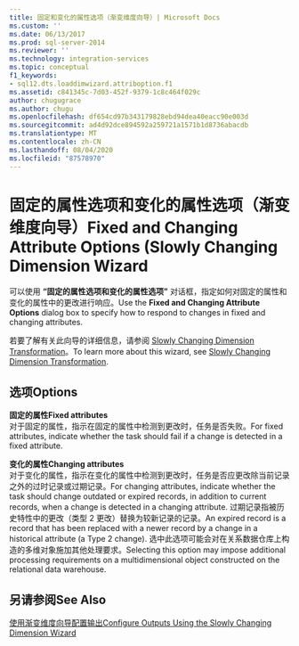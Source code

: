 ```yaml
---
title: 固定和变化的属性选项（渐变维度向导）| Microsoft Docs
ms.custom: ''
ms.date: 06/13/2017
ms.prod: sql-server-2014
ms.reviewer: ''
ms.technology: integration-services
ms.topic: conceptual
f1_keywords:
- sql12.dts.loaddimwizard.attriboption.f1
ms.assetid: c841345c-7d03-452f-9379-1c8c464f029c
author: chugugrace
ms.author: chugu
ms.openlocfilehash: df654cd97b343179828ebd94dea40eacc90e003d
ms.sourcegitcommit: ad4d92dce894592a259721a1571b1d8736abacdb
ms.translationtype: MT
ms.contentlocale: zh-CN
ms.lasthandoff: 08/04/2020
ms.locfileid: "87578970"
---
```

# <a name="fixed-and-changing-attribute-options-slowly-changing-dimension-wizard"></a><span data-ttu-id="b6e6c-102">固定的属性选项和变化的属性选项（渐变维度向导）</span><span class="sxs-lookup"><span data-stu-id="b6e6c-102">Fixed and Changing Attribute Options (Slowly Changing Dimension Wizard</span></span>
  <span data-ttu-id="b6e6c-103">可以使用 **“固定的属性选项和变化的属性选项”** 对话框，指定如何对固定的属性和变化的属性中的更改进行响应。</span><span class="sxs-lookup"><span data-stu-id="b6e6c-103">Use the **Fixed and Changing Attribute Options** dialog box to specify how to respond to changes in fixed and changing attributes.</span></span>  
  
 <span data-ttu-id="b6e6c-104">若要了解有关此向导的详细信息，请参阅 [Slowly Changing Dimension Transformation](slowly-changing-dimension-transformation.md)。</span><span class="sxs-lookup"><span data-stu-id="b6e6c-104">To learn more about this wizard, see [Slowly Changing Dimension Transformation](slowly-changing-dimension-transformation.md).</span></span>  
  
## <a name="options"></a><span data-ttu-id="b6e6c-105">选项</span><span class="sxs-lookup"><span data-stu-id="b6e6c-105">Options</span></span>  
 <span data-ttu-id="b6e6c-106">**固定的属性**</span><span class="sxs-lookup"><span data-stu-id="b6e6c-106">**Fixed attributes**</span></span>  
 <span data-ttu-id="b6e6c-107">对于固定的属性，指示在固定的属性中检测到更改时，任务是否失败。</span><span class="sxs-lookup"><span data-stu-id="b6e6c-107">For fixed attributes, indicate whether the task should fail if a change is detected in a fixed attribute.</span></span>  
  
 <span data-ttu-id="b6e6c-108">**变化的属性**</span><span class="sxs-lookup"><span data-stu-id="b6e6c-108">**Changing attributes**</span></span>  
 <span data-ttu-id="b6e6c-109">对于变化的属性，指示在变化的属性中检测到更改时，任务是否应更改除当前记录之外的过时记录或过期记录。</span><span class="sxs-lookup"><span data-stu-id="b6e6c-109">For changing attributes, indicate whether the task should change outdated or expired records, in addition to current records, when a change is detected in a changing attribute.</span></span> <span data-ttu-id="b6e6c-110">过期记录指被历史特性中的更改（类型 2 更改）替换为较新记录的记录。</span><span class="sxs-lookup"><span data-stu-id="b6e6c-110">An expired record is a record that has been replaced with a newer record by a change in a historical attribute (a Type 2 change).</span></span> <span data-ttu-id="b6e6c-111">选中此选项可能会对在关系数据仓库上构造的多维对象施加其他处理要求。</span><span class="sxs-lookup"><span data-stu-id="b6e6c-111">Selecting this option may impose additional processing requirements on a multidimensional object constructed on the relational data warehouse.</span></span>  
  
## <a name="see-also"></a><span data-ttu-id="b6e6c-112">另请参阅</span><span class="sxs-lookup"><span data-stu-id="b6e6c-112">See Also</span></span>  
 [<span data-ttu-id="b6e6c-113">使用渐变维度向导配置输出</span><span class="sxs-lookup"><span data-stu-id="b6e6c-113">Configure Outputs Using the Slowly Changing Dimension Wizard</span></span>](configure-outputs-using-the-slowly-changing-dimension-wizard.md)  
  
  
